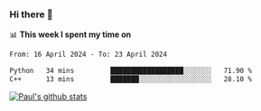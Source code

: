 ### Hi there 👋

📊 **This week I spent my time on**
<!--START_SECTION:waka-->

```txt
From: 16 April 2024 - To: 23 April 2024

Python   34 mins         ██████████████████░░░░░░░   71.90 %
C++      13 mins         ███████░░░░░░░░░░░░░░░░░░   28.10 %
```

<!--END_SECTION:waka-->


[![Paul's github stats](https://github-readme-stats.vercel.app/api?username=mickeyouyou&theme=dracula&show_icons=true)](https://github.com/anuraghazra/github-readme-stats)
